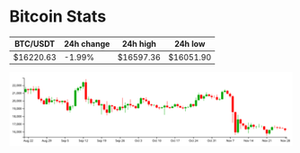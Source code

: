 # Bitcoin Stats

BTC/USDT|24h change|24h high|24h low|
|---|---|---|---|
|$16220.63|-1.99%|$16597.36|$16051.90|

<img src="./chart.svg">
